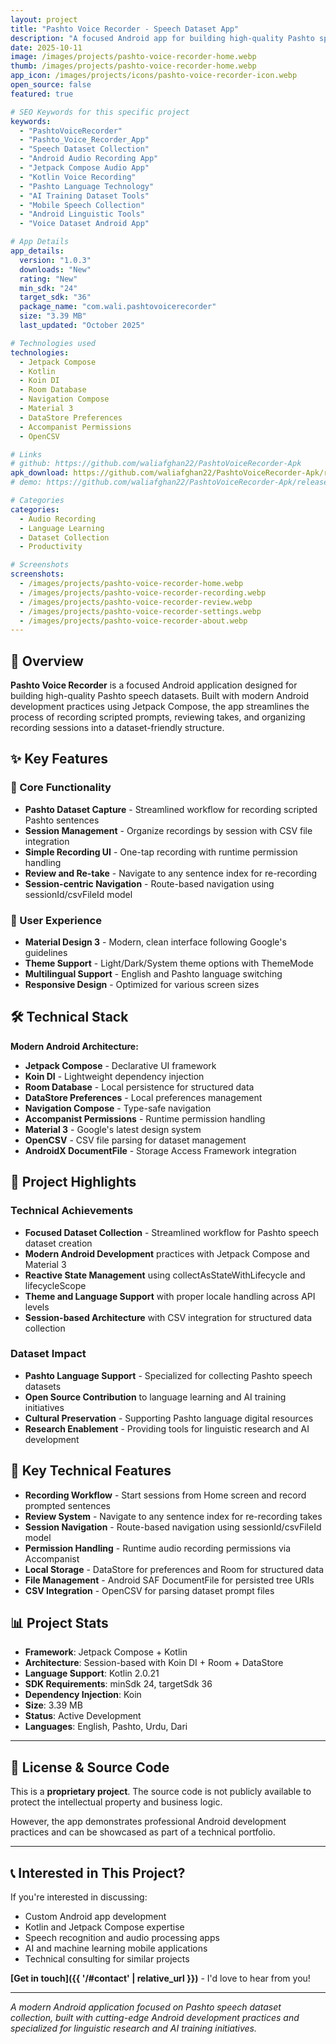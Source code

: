 ```yaml
---
layout: project
title: "Pashto Voice Recorder - Speech Dataset App"
description: "A focused Android app for building high-quality Pashto speech datasets with streamlined recording, review, and session management features. Built with Jetpack Compose and Kotlin."
date: 2025-10-11
image: /images/projects/pashto-voice-recorder-home.webp
thumb: /images/projects/pashto-voice-recorder-home.webp
app_icon: /images/projects/icons/pashto-voice-recorder-icon.webp
open_source: false
featured: true

# SEO Keywords for this specific project
keywords:
  - "PashtoVoiceRecorder"
  - "Pashto_Voice_Recorder_App"
  - "Speech Dataset Collection"
  - "Android Audio Recording App"
  - "Jetpack Compose Audio App"
  - "Kotlin Voice Recording"
  - "Pashto Language Technology"
  - "AI Training Dataset Tools"
  - "Mobile Speech Collection"
  - "Android Linguistic Tools"
  - "Voice Dataset Android App"

# App Details
app_details:
  version: "1.0.3"
  downloads: "New"
  rating: "New"
  min_sdk: "24"
  target_sdk: "36"
  package_name: "com.wali.pashtovoicerecorder"
  size: "3.39 MB"
  last_updated: "October 2025"

# Technologies used
technologies:
  - Jetpack Compose
  - Kotlin
  - Koin DI
  - Room Database
  - Navigation Compose
  - Material 3
  - DataStore Preferences
  - Accompanist Permissions
  - OpenCSV

# Links
# github: https://github.com/waliafghan22/PashtoVoiceRecorder-Apk
apk_download: https://github.com/waliafghan22/PashtoVoiceRecorder-Apk/releases/download/v1.0.3/PashtoVoiceRecorder-v1.0.3-release.apk
# demo: https://github.com/waliafghan22/PashtoVoiceRecorder-Apk/releases

# Categories
categories:
  - Audio Recording
  - Language Learning
  - Dataset Collection
  - Productivity

# Screenshots
screenshots:
  - /images/projects/pashto-voice-recorder-home.webp
  - /images/projects/pashto-voice-recorder-recording.webp
  - /images/projects/pashto-voice-recorder-review.webp
  - /images/projects/pashto-voice-recorder-settings.webp
  - /images/projects/pashto-voice-recorder-about.webp
---
```


## 📱 Overview

**Pashto Voice Recorder** is a focused Android application designed for building high-quality Pashto speech datasets. Built with modern Android development practices using Jetpack Compose, the app streamlines the process of recording scripted prompts, reviewing takes, and organizing recording sessions into a dataset-friendly structure.

## ✨ Key Features

### 🎯 Core Functionality
- **Pashto Dataset Capture** - Streamlined workflow for recording scripted Pashto sentences
- **Session Management** - Organize recordings by session with CSV file integration
- **Simple Recording UI** - One-tap recording with runtime permission handling
- **Review and Re-take** - Navigate to any sentence index for re-recording
- **Session-centric Navigation** - Route-based navigation using sessionId/csvFileId model

### 🎨 User Experience
- **Material Design 3** - Modern, clean interface following Google's guidelines
- **Theme Support** - Light/Dark/System theme options with ThemeMode
- **Multilingual Support** - English and Pashto language switching
- **Responsive Design** - Optimized for various screen sizes

## 🛠️ Technical Stack

**Modern Android Architecture:**
- **Jetpack Compose** - Declarative UI framework
- **Koin DI** - Lightweight dependency injection
- **Room Database** - Local persistence for structured data
- **DataStore Preferences** - Local preferences management
- **Navigation Compose** - Type-safe navigation
- **Accompanist Permissions** - Runtime permission handling
- **Material 3** - Google's latest design system
- **OpenCSV** - CSV file parsing for dataset management
- **AndroidX DocumentFile** - Storage Access Framework integration

## 🌟 Project Highlights

### Technical Achievements
- **Focused Dataset Collection** - Streamlined workflow for Pashto speech dataset creation
- **Modern Android Development** practices with Jetpack Compose and Material 3
- **Reactive State Management** using collectAsStateWithLifecycle and lifecycleScope
- **Theme and Language Support** with proper locale handling across API levels
- **Session-based Architecture** with CSV integration for structured data collection

### Dataset Impact
- **Pashto Language Support** - Specialized for collecting Pashto speech datasets
- **Open Source Contribution** to language learning and AI training initiatives
- **Cultural Preservation** - Supporting Pashto language digital resources
- **Research Enablement** - Providing tools for linguistic research and AI development

## 🚀 Key Technical Features

- **Recording Workflow** - Start sessions from Home screen and record prompted sentences
- **Review System** - Navigate to any sentence index for re-recording takes
- **Session Navigation** - Route-based navigation using sessionId/csvFileId model
- **Permission Handling** - Runtime audio recording permissions via Accompanist
- **Local Storage** - DataStore for preferences and Room for structured data
- **File Management** - Android SAF DocumentFile for persisted tree URIs
- **CSV Integration** - OpenCSV for parsing dataset prompt files

## 📊 Project Stats

- **Framework**: Jetpack Compose + Kotlin
- **Architecture**: Session-based with Koin DI + Room + DataStore
- **Language Support**: Kotlin 2.0.21
- **SDK Requirements**: minSdk 24, targetSdk 36
- **Dependency Injection**: Koin
- **Size**: 3.39 MB
- **Status**: Active Development
- **Languages**: English, Pashto, Urdu, Dari

---

## 🔐 License & Source Code

This is a **proprietary project**. The source code is not publicly available to protect the intellectual property and business logic.

However, the app demonstrates professional Android development practices and can be showcased as part of a technical portfolio.

---

## 📞 Interested in This Project?

If you're interested in discussing:
- Custom Android app development
- Kotlin and Jetpack Compose expertise
- Speech recognition and audio processing apps
- AI and machine learning mobile applications
- Technical consulting for similar projects

**[Get in touch]({{ '/#contact' | relative_url }})** - I'd love to hear from you!

---

*A modern Android application focused on Pashto speech dataset collection, built with cutting-edge Android development practices and specialized for linguistic research and AI training initiatives.*